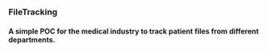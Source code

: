 ### FileTracking

#### A simple POC for the medical industry to track patient files from different departments.
